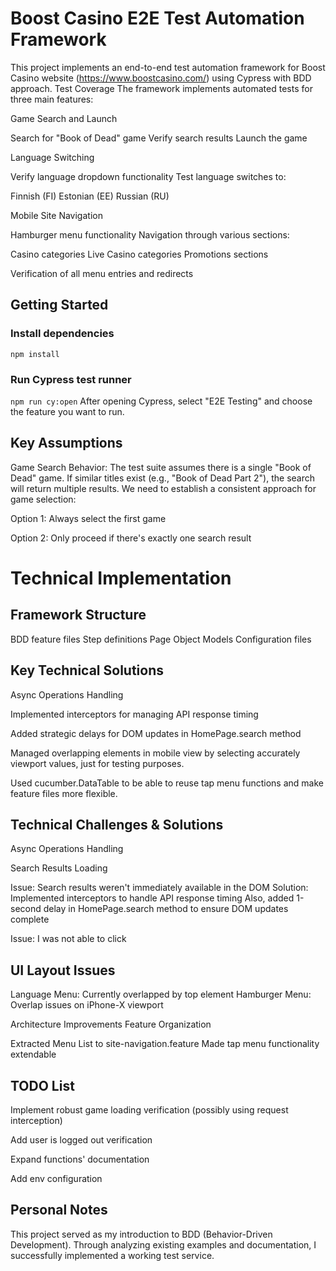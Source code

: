# Boost Casino E2E Test Automation Framework

This project implements an end-to-end test automation framework for Boost Casino website (https://www.boostcasino.com/) using Cypress with BDD approach.
Test Coverage
The framework implements automated tests for three main features:

Game Search and Launch

Search for "Book of Dead" game
Verify search results
Launch the game


Language Switching

Verify language dropdown functionality
Test language switches to:

Finnish (FI)
Estonian (EE)
Russian (RU)




Mobile Site Navigation

Hamburger menu functionality
Navigation through various sections:

Casino categories
Live Casino categories
Promotions sections


Verification of all menu entries and redirects

## Getting Started

### Install dependencies
`npm install`

### Run Cypress test runner
`npm run cy:open`
After opening Cypress, select "E2E Testing" and choose the feature you want to run.


## Key Assumptions

Game Search Behavior: The test suite assumes there is a single "Book of Dead" game. If similar titles exist (e.g., "Book of Dead Part 2"), the search will return multiple results. We need to establish a consistent approach for game selection:

Option 1: Always select the first game

Option 2: Only proceed if there's exactly one search result



# Technical Implementation
## Framework Structure

BDD feature files
Step definitions
Page Object Models
Configuration files

## Key Technical Solutions

Async Operations Handling

Implemented interceptors for managing API response timing

Added strategic delays for DOM updates in HomePage.search method

Managed overlapping elements in mobile view by selecting accurately viewport values, just for testing purposes.

Used cucumber.DataTable to be able to reuse tap menu functions and make feature files more flexible.



## Technical Challenges & Solutions
Async Operations Handling

Search Results Loading

Issue: Search results weren't immediately available in the DOM
Solution: Implemented interceptors to handle API response timing
Also, added 1-second delay in HomePage.search method to ensure DOM updates complete

Issue: I was not able to click 


## UI Layout Issues

Language Menu: Currently overlapped by top element
Hamburger Menu: Overlap issues on iPhone-X viewport

Architecture Improvements
Feature Organization

Extracted Menu List to site-navigation.feature
Made tap menu functionality extendable

## TODO List

 Implement robust game loading verification (possibly using request interception)
 
 Add user is logged out verification
 
 Expand functions' documentation

 Add env configuration
 

## Personal Notes
This project served as my introduction to BDD (Behavior-Driven Development). Through analyzing existing examples and documentation, I successfully implemented a working test service.